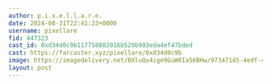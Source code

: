 ```yaml
---
author: p.i.x.e.l.l.a.r.e.
date: 2024-08-31T22:41:23+0000
username: pixellare
fid: 447323
cast_id: 0xd34d0c9b117758882016b529b993eda4ef47bded
cast: https://farcaster.xyz/pixellare/0xd34d0c9b
image: https://imagedelivery.net/BXluQx4ige9GuW0Ia56BHw/97347145-4edf-41ba-0afa-2ae7f7a34d00/original
layout: post
---
```


<img src='https://imagedelivery.net/BXluQx4ige9GuW0Ia56BHw/97347145-4edf-41ba-0afa-2ae7f7a34d00/original' alt='' referrerpolicy='no-referrer'/>
